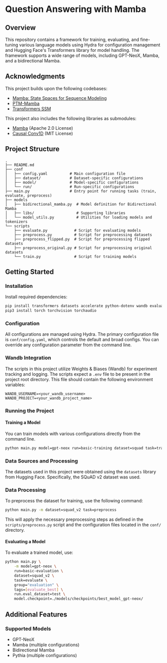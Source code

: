 # Question Answering with Mamba

## Overview

This repository contains a framework for training, evaluating, and fine-tuning various language models using Hydra for configuration management and Hugging Face's Transformers library for model handling. The framework supports a wide range of models, including GPT-NeoX, Mamba, and a bidirectional Mamba.

## Acknowledgments

This project builds upon the following codebases:

- [Mamba: State Spaces for Sequence Modeling](https://github.com/state-spaces/mamba)
- [PTM-Mamba](https://github.com/programmablebio/ptm-mamba)
- [Transformers SSM](https://github.com/sjelassi/transformers_ssm_copy)

This project also includes the following libraries as submodules:
- [Mamba](https://github.com/path/to/mamba) (Apache 2.0 License)
- [Causal Conv1D](https://github.com/path/to/causal-conv1d) (MIT License)

## Project Structure

```plaintext
.
├── README.md
├── conf
│   ├── config.yaml          # Main configuration file
│   ├── dataset/             # Dataset-specific configurations
│   ├── model/               # Model-specific configurations
│   └── run/                 # Run-specific configurations
├── main.py                  # Entry point for running tasks (train, evaluate, preprocess)
├── models
│   ├── bidirectional_mamba.py  # Model definition for Bidirectional Mamba
│   ├── libs/                   # Supporting libraries
│   └── model_utils.py          # Utilities for loading models and tokenizers
└── scripts
    ├── evaluate.py            # Script for evaluating models
    ├── preprocess.py          # Script for preprocessing datasets
    ├── preprocess_flipped.py  # Script for preprocessing flipped datasets
    ├── preprocess_original.py # Script for preprocessing original datasets
    └── train.py               # Script for training models
```

## Getting Started

### Installation
Install required dependencies:

   ```bash
pip install transformers datasets accelerate python-dotenv wandb evaluate torchprofile gputil hydra-core --upgrade causal-conv1d mamba-ssm
pip3 install torch torchvision torchaudio
   ```

### Configuration

All configurations are managed using Hydra. The primary configuration file is `conf/config.yaml`, which controls the default and broad configs. You can override any configuration parameter from the command line.


### Wandb Integration

The scripts in this project utilize Weights & Biases (Wandb) for experiment tracking and logging. The scripts expect a `.env` file to be present in the project root directory. This file should contain the following environment variables:

```plaintext
WANDB_USERNAME=<your_wandb_username>
WANDB_PROJECT=<your_wandb_project_name>
``` 

### Running the Project

#### Training a Model

You can train models with various configurations directly from the command line.

```bash
python main.py model=gpt-neox run=basic-training dataset=squad task=train group="test" tags=[gpt-neox] run.batch_size=64
```

### Data Sources and Processing

The datasets used in this project were obtained using the `datasets` library from Hugging Face. Specifically, the SQuAD v2 dataset was used.


### Data Processing

To preprocess the dataset for training, use the following command:

```bash
python main.py -m dataset=squad_v2 task=preprocess
```

This will apply the necessary preprocessing steps as defined in the `scripts/preprocess.py` script and the configuration files located in the `conf/` directory.

#### Evaluating a Model

To evaluate a trained model, use:

```bash
python main.py \
    -m model=gpt-neox \
    run=basic-evaluation \
    dataset=squad_v2 \
    task=evaluate \
    group="evaluation" \
    tags=[evaluate_best] \
    run.eval_dataset=test \
    model.checkpoint=./models/checkpoints/best_model_gpt-neox/
```

## Additional Features


### Supported Models

- GPT-NeoX
- Mamba (multiple configurations)
- Bidirectional Mamba
- Pythia (multiple configurations)
